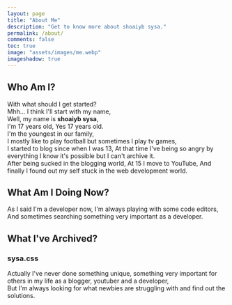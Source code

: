 ```yaml
---
layout: page
title: "About Me"
description: "Get to know more about shoaiyb sysa."
permalink: /about/
comments: false
toc: true
image: "assets/images/me.webp"
imageshadow: true
---
```


## Who Am I?
With what should I get started?    
Mhh... I think I'll start with my name,    
Well, my name is **shoaiyb sysa**,     
I'm 17 years old, Yes 17 years old.     
I'm the youngest in our family,      
I mostly like to play football but sometimes I play tv games,       
I started to blog since when I was 13, At that time I've being so angry by everything I know it's possible but I can't archive it.      
After being sucked in the blogging world, At 15 I move to YouTube, And finally I found out my self stuck in the web development world.     


## What Am I Doing Now?
As I said I'm a developer now, I'm always playing with some code editors,    
And sometimes searching something very important as a developer.   


## What I've Archived?
### sysa.css

Actually I've never done something unique, something very important for others in my life as a blogger, youtuber and a developer,   
But I'm always looking for what newbies are struggling with and find out the solutions.   

